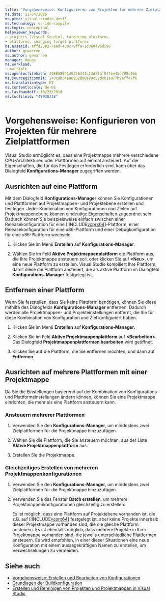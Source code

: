 ```yaml
---
title: 'Vorgehensweise: Konfigurieren von Projekten für mehrere Zielplattformen'
ms.date: 11/04/2016
ms.prod: visual-studio-dev15
ms.technology: vs-ide-compile
ms.topic: conceptual
helpviewer_keywords:
- projects [Visual Studio], targeting platforms
- platforms, changing target platforms
ms.assetid: affa2392-7aed-45ac-9ffa-1d8e0496d590
author: gewarren
ms.author: gewarren
manager: douge
ms.workload:
- multiple
ms.openlocfilehash: 308858941d03f6341cf3d22af074be45d790e16b
ms.sourcegitcommit: 240c8b34e80952d00e90c52dcb1a077b9aff47f6
ms.translationtype: HT
ms.contentlocale: de-DE
ms.lasthandoff: 10/23/2018
ms.locfileid: "49930218"
---
```

# <a name="how-to-configure-projects-to-target-multiple-platforms"></a>Vorgehensweise: Konfigurieren von Projekten für mehrere Zielplattformen

Visual Studio ermöglicht es, dass eine Projektmappe mehrere verschiedene CPU-Architekturen oder Plattformen auf einmal ansteuert. Auf die Eigenschaften, die für das Festlegen erforderlich sind, kann über das Dialogfeld **Konfigurations-Manager** zugegriffen werden.

## <a name="target-a-platform"></a>Ausrichten auf eine Plattform

Mit dem Dialogfeld **Konfigurations-Manager** können Sie Konfigurationen und Plattformen auf Projektmappen- und Projektebene erstellen und festlegen. Jeder Kombination von Konfigurationen und Zielen auf Projektmappenebene können eindeutige Eigenschaften zugeordnet sein. Dadurch können Sie beispielsweise einfach zwischen einer Releasekonfiguration für eine [!INCLUDE[vcprx64](../extensibility/internals/includes/vcprx64_md.md)]-Plattform, einer Releasekonfiguration für eine x86-Plattform und einer Debugkonfiguration für eine x86-Plattform wechseln.

1.  Klicken Sie im Menü **Erstellen** auf **Konfigurations-Manager**.

2.  Wählen Sie im Feld **Aktive Projektmappenplattform** die Plattform aus, die Ihre Projektmappe ansteuern soll, oder klicken Sie auf **\<Neu>**, um eine neue Plattform zu erstellen. Visual Studio kompiliert Ihre Plattform, damit diese die Plattform ansteuert, die als aktive Plattform im Dialogfeld **Konfigurations-Manager** festgelegt ist.

## <a name="remove-a-platform"></a>Entfernen einer Plattform

Wenn Sie feststellen, dass Sie keine Plattform benötigen, können Sie diese mithilfe des Dialogfelds **Konfigurations-Manager** entfernen. Dadurch werden alle Projektmappen- und Projekteinstellungen entfernt, die Sie für diese Kombination von Konfiguration und Ziel konfiguriert haben.

1.  Klicken Sie im Menü **Erstellen** auf **Konfigurations-Manager**.

2.  Klicken Sie im Feld **Aktive Projektmappenplattform** auf **\<Bearbeiten>**. Das Dialogfeld **Projektmappenplattformen bearbeiten** wird geöffnet.

3.  Klicken Sie auf die Plattform, die Sie entfernen möchten, und dann auf **Entfernen**.

## <a name="target-multiple-platforms-with-one-solution"></a>Ausrichten auf mehrere Plattformen mit einer Projektmappe

Da Sie die Einstellungen basierend auf der Kombination von Konfigurations- und Plattformeinstellungen ändern können, können Sie eine Projektmappe einrichten, die mehr als eine Plattform ansteuern kann.

### <a name="to-target-multiple-platforms"></a>Ansteuern mehrerer Plattformen

1.  Verwenden Sie den **Konfigurations-Manager**, um mindestens zwei Zielplattformen für die Projektmappe hinzuzufügen.

2.  Wählen Sie die Plattform, die Sie ansteuern möchten, aus der Liste **Aktive Projektmappenplattform** aus.

3.  Erstellen Sie die Projektmappe.

### <a name="to-build-multiple-solution-configurations-at-once"></a>Gleichzeitiges Erstellen von mehreren Projektmappenkonfigurationen

1. Verwenden Sie den **Konfigurations-Manager**, um mindestens zwei Zielplattformen für die Projektmappe hinzuzufügen.

2. Verwenden Sie das Fenster **Batch erstellen**, um mehrere Projektmappenkonfigurationen gleichzeitig zu erstellen.

   Es ist möglich, dass eine Plattform auf Projektebene vorhanden ist, die z.B. auf [!INCLUDE[vcprx64](../extensibility/internals/includes/vcprx64_md.md)] festgelegt ist, aber keine Projekte innerhalb dieser Projektmappe vorhanden sind, die die gleiche Plattform ansteuern. Es ist ebenfalls möglich, dass mehrere Projekte in Ihrer Projektmappe vorhanden sind, die jeweils unterschiedliche Plattformen ansteuern. Es wird empfohlen, in einer dieser Situationen eine neue Konfiguration mit einem aussagekräftigen Namen zu erstellen, um Verwechselungen zu vermeiden.

## <a name="see-also"></a>Siehe auch

- [Vorgehensweise: Erstellen und Bearbeiten von Konfigurationen](../ide/how-to-create-and-edit-configurations.md)
- [Grundlagen der Buildkonfiguration](../ide/understanding-build-configurations.md)
- [Erstellen und Bereinigen von Projekten und Projektmappen in Visual Studio](../ide/building-and-cleaning-projects-and-solutions-in-visual-studio.md)

